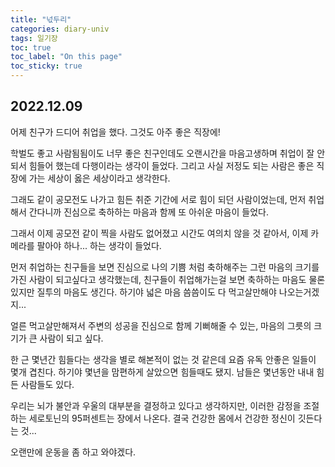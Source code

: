 ```yaml
---
title: "넋두리"
categories: diary-univ
tags: 일기장
toc: true
toc_label: "On this page"
toc_sticky: true
---
```

## 2022.12.09
어제 친구가 드디어 취업을 했다. 그것도 아주 좋은 직장에!

학벌도 좋고 사람됨됨이도 너무 좋은 친구인데도 오랜시간을 마음고생하며 취업이 잘 안되서 힘들어 했는데 다행이라는 생각이 들었다. 그리고 사실 저정도 되는 사람은 좋은 직장에 가는 세상이 옳은 세상이라고 생각한다. 

그래도 같이 공모전도 나가고 힘든 취준 기간에 서로 힘이 되던 사람이었는데, 먼저 취업해서 간다니까 진심으로 축하하는 마음과 함께 또 아쉬운 마음이 들었다.

그래서 이제 공모전 같이 찍을 사람도 없어졌고 시간도 여의치 않을 것 같아서, 이제 카메라를 팔아야 하나... 하는 생각이 들었다.

먼저 취업하는 친구들을 보면 진심으로 나의 기쁨 처럼 축하해주는 그런 마음의 크기를 가진 사람이 되고싶다고 생각했는데, 친구들이 취업해가는걸 보면 축하하는 마음도 물론 있지만 질투의 마음도 생긴다. 하기야 넓은 마음 씀씀이도 다 먹고살만해야 나오는거겠지...

얼른 먹고살만해져서 주변의 성공을 진심으로 함께 기뻐해줄 수 있는, 마음의 그릇의 크기가 큰 사람이 되고 싶다.

한 근 몇년간 힘들다는 생각을 별로 해본적이 없는 것 같은데 요즘 유독 안좋은 일들이 몇개 겹친다. 하기야 몇년을 맘편하게 살았으면 힘들때도 됐지. 남들은 몇년동안 내내 힘든 사람들도 있다. 

우리는 뇌가 불안과 우울의 대부분을 결정하고 있다고 생각하지만, 이러한 감정을 조절하는 세로토닌의 95퍼센트는 장에서 나온다. 결국 건강한 몸에서 건강한 정신이 깃든다는 것...

오랜만에 운동을 좀 하고 와야겠다.
